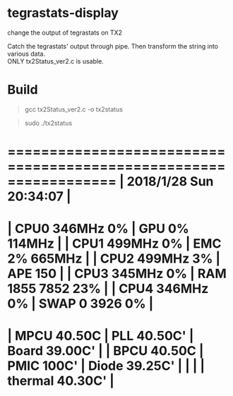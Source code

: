 # tegrastats-display
change the output of tegrastats on TX2
  
Catch the tegrastats' output through pipe. Then transform the string into various data.  
ONLY tx2Status_ver2.c is usable.
  
# Build  
> gcc tx2Status_ver2.c -o tx2status  

> sudo ./tx2status

=================================================================
|  2018/1/28   Sun   20:34:07					|
=================================================================
|  CPU0		346MHz	0%	|  GPU		0%	114MHz	|
|  CPU1		499MHz	0%	|  EMC		2%	665MHz	|
|  CPU2		499MHz	3%	|  APE		150		|
|  CPU3		345MHz	0%	|  RAM	1855	7852	23%	|
|  CPU4		346MHz	0%	|  SWAP	0	3926	0%	|
=================================================================
|  MPCU	40.50C	  |  PLL	40.50C'	|   Board   39.00C'	|
|  BPCU	40.50C	  |  PMIC	100C'	|   Diode   39.25C'	|
|		  |			|   thermal 40.30C'	|
=================================================================
